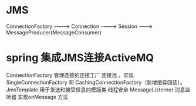 # JMS
  ConnectionFactory ----> Connection ----> Session ---> MessageProducer(MessageConsumer)

# spring 集成JMS连接ActiveMQ
 ConnectionFactory 管理连接的连接工厂
    连接池 。实现SingleConnectionFactory 和 CachingConnectionFactory（新增缓存回话）。
 JmsTemplate 用于发送和接受信息的模版类
    线程安全
 MessageListerner 消息监听器
    实现onMessage 方法